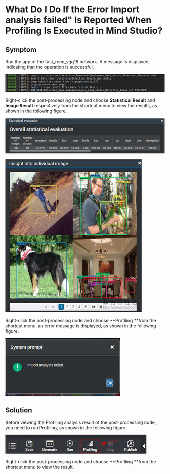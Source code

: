 # What Do I Do If the Error Import analysis failed" Is Reported When Profiling Is Executed in  Mind Studio?<a name="EN-US_TOPIC_0196221439"></a>

## Symptom<a name="section16434444104410"></a>

Run the app of the fast\_rcnn\_vgg16 network. A message is displayed, indicating that the operation is successful.

![](figures/en-us_image_0196221416.png)

Right-click the post-processing node and choose  **Statistical Result**  and  **Image Result**  respectively from the shortcut menu to view the results, as shown in the following figure.

![](figures/en-us_image_0196221428.png)

![](figures/en-us_image_0196221443.png)

Right-click the post-processing node and choose  **Profiling **from the shortcut menu, an error message is displayed, as shown in the following figure.

![](figures/en-us_image_0196221395.png)

## Solution<a name="section18803125964719"></a>

Before viewing the Profiling analysis result of the post-processing node, you need to run Profiling, as shown in the following figure.

![](figures/en-us_image_0196221508.jpg)

Right-click the post-processing node and choose  **Profiling **from the shortcut menu to view the result.

